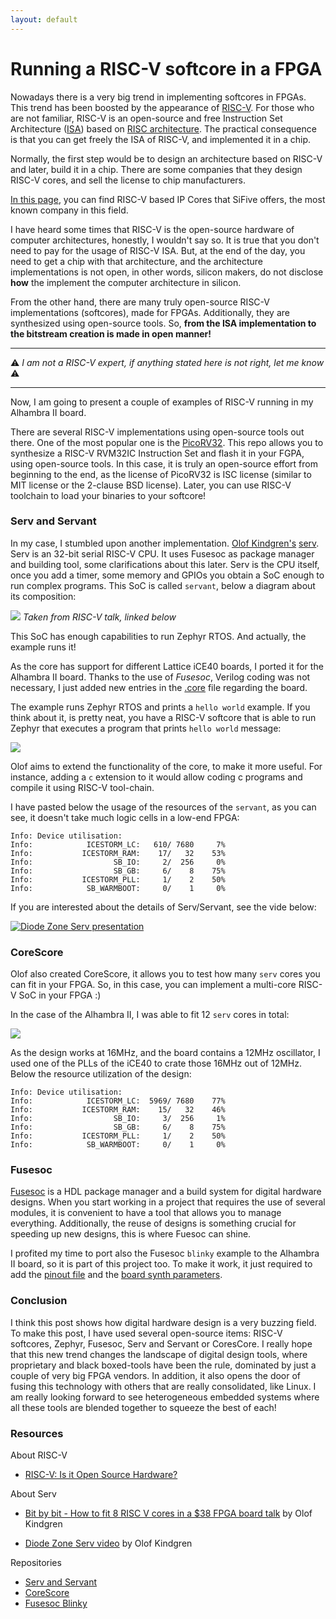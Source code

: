 ```yaml
---
layout: default
---
```

# Running a RISC-V softcore in a FPGA

Nowadays there is a very big trend in implementing softcores in FPGAs. This trend has
been boosted by the appearance of [RISC-V](https://riscv.org/). For those who are not familiar, RISC-V is an open-source and free Instruction Set Architecture
([ISA](https://en.wikipedia.org/wiki/Instruction_set_architecture)) based on [RISC architecture](https://en.wikipedia.org/wiki/Reduced_instruction_set_computer). The practical consequence is that you can get freely the ISA of RISC-V, and implemented it in a chip.

Normally, the first step would be to design an architecture based on RISC-V and later, build it in a chip. There are some companies that they design RISC-V cores, and sell the license to chip manufacturers.

[In this page](https://www.sifive.com/risc-v-core-ip#standard-core-grid), you can find RISC-V based IP Cores that SiFive offers, the most known company in this field.

I have heard some times that RISC-V is the open-source hardware of
computer architectures, honestly, I wouldn't say so. It is true that you
don't need to pay for the usage of RISC-V ISA. But, at the end of the day, you need
to get a chip with that architecture, and the architecture implementations is not open,
in other words, silicon makers, do not disclose **how** the implement the computer
architecture in silicon.

From the other hand, there are many truly open-source RISC-V implementations (softcores),
made for FPGAs. Additionally, they are synthesized using open-source tools. So, **from the
ISA implementation to the bitstream creation is made in open manner!**

__________

:warning: *I am not a RISC-V expert, if anything stated here is not right, let me know* :warning:

__________


Now, I am going to present a couple of examples of RISC-V running in my Alhambra II board.

There are several RISC-V implementations using open-source tools out there. One of the most popular one is the
[PicoRV32](https://github.com/cliffordwolf/picorv32). This repo allows you to synthesize a RISC-V RVM32IC Instruction Set
and flash it in your FGPA, using open-source tools. In this case, it is truly an open-source effort from beginning to
the end, as the license of PicoRV32 is ISC license (similar to MIT license or the 2-clause BSD license). Later, you can use
RISC-V toolchain to load your binaries to your softcore!

### Serv and Servant

In my case, I stumbled upon another implementation. [Olof Kindgren's](https://twitter.com/OlofKindgren) [serv](https://github.com/olofk/serv).
Serv is an 32-bit serial RISC-V CPU. It uses Fusesoc as package manager and building tool, some clarifications about this later. Serv
is the CPU itself, once you add a timer, some memory and GPIOs you obtain a SoC enough
to run complex programs. This SoC is called `servant`, below a diagram about its composition:

![](img/servant_arch.png)
*Taken from RISC-V talk, linked below*

This SoC has enough capabilities to run Zephyr RTOS. And actually, the example runs it!

As the core has support for different Lattice iCE40 boards, I ported it for the
 Alhambra II board. Thanks to the use of _Fusesoc_, Verilog coding was not necessary,
I just added new entries in the [.core](https://github.com/olofk/serv/blob/master/servant.core#L142) file regarding the board.

The example runs Zephyr RTOS and prints a `hello world` example. If you think about it, is pretty neat, you have a RISC-V softcore
that is able to run Zephyr that executes a program that prints `hello world` message:

![](img/zephyr_servant.png)

Olof aims to extend the functionality of the core, to make it more useful. For instance, adding a `c` extension to it would allow coding c programs and
compile it using RISC-V tool-chain.

I have pasted below the usage of the resources of the `servant`, as you can see, it doesn't take much logic cells in a low-end FPGA:

```
Info: Device utilisation:
Info: 	         ICESTORM_LC:   610/ 7680     7%
Info: 	        ICESTORM_RAM:    17/   32    53%
Info: 	               SB_IO:     2/  256     0%
Info: 	               SB_GB:     6/    8    75%
Info: 	        ICESTORM_PLL:     1/    2    50%
Info: 	         SB_WARMBOOT:     0/    1     0%
```

If you are interested about the details of Serv/Servant, see the vide below:

[![Diode Zone Serv presentation](img/serv_vid.png)](https://diode.zone/videos/watch/0230a518-e207-4cf6-b5e2-69cc09411013)

### CoreScore

Olof also created CoreScore, it allows you to test how many `serv` cores you can fit in your FPGA. So, in this case, you can implement a multi-core RISC-V SoC in your FPGA :)

In the case of the Alhambra II, I was able to fit 12 `serv` cores in total:

![](img/corescore.png)

As the design works at 16MHz, and the board contains a 12MHz oscillator, I used one of the PLLs of the iCE40 to crate those 16MHz out of 12MHz. Below the resource utilization
of the design:

```
Info: Device utilisation:
Info: 	         ICESTORM_LC:  5969/ 7680    77%
Info: 	        ICESTORM_RAM:    15/   32    46%
Info: 	               SB_IO:     3/  256     1%
Info: 	               SB_GB:     6/    8    75%
Info: 	        ICESTORM_PLL:     1/    2    50%
Info: 	         SB_WARMBOOT:     0/    1     0%
```

### Fusesoc

[Fusesoc](https://fusesoc.readthedocs.io/en/master/) is a HDL package manager and a build system for digital hardware designs. When you start
working in a project that requires the use of several modules, it is convenient to have a tool that allows you to manage everything. Additionally, the reuse of designs is something crucial for speeding up
new designs, this is where Fuesoc can shine.

I profited my time to port also the Fusesoc `blinky` example to the Alhambra II board, so it is part of this project too. To make it work,
it just required to add the [pinout file](https://github.com/fusesoc/blinky/blob/master/blinky.core#L5) and the [board synth parameters](https://github.com/fusesoc/blinky/blob/master/blinky.core#L155).

### Conclusion

I think this post shows how digital hardware design is a very buzzing
field. To make this post, I have used several open-source items: RISC-V softcores, Zephyr, Fusesoc, Serv and Servant or CoresCore. I really hope
that this new trend changes the landscape of digital design tools, where
proprietary and black boxed-tools have been the rule, dominated by just a couple of very big FPGA vendors. In addition, it also opens the door of fusing this technology with others that are really consolidated, like Linux.
I am really looking forward to see heterogeneous embedded systems where all these tools are blended together to squeeze the best of each!

### Resources

About RISC-V

- [RISC-V: Is it Open Source Hardware? ](https://www.youtube.com/watch?v=4qBKOAv0sBI)

About Serv

- [Bit by bit - How to fit 8 RISC V cores in a $38 FPGA board talk](https://www.youtube.com/watch?v=xjIxORBRaeQ) by Olof Kindgren

- [Diode Zone Serv video](https://diode.zone/videos/watch/0230a518-e207-4cf6-b5e2-69cc09411013) by Olof Kindgren

Repositories

- [Serv and Servant](https://github.com/olofk/serv)
- [CoreScore](https://github.com/olofk/corescore)
- [Fusesoc Blinky](https://github.com/fusesoc/blinky)
